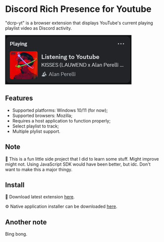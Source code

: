 # Discord Rich Presence for Youtube
"dcrp-yt" is a browser extension that displays YouTube's current playing playlist video as Discord activity.

![Gosling](./screenshots/rpc.png)

## Features
- Supported platforms: Windows 10/11 (for now);
- Supported browsers: Mozilla;
- Requires a host application to function properly;
- Select playlist to track;
- Multiple plylist support.

## Note
🗿 This is a fun little side project that I did to learn some stuff. Might improve might not. Using JavaScript SDK would have been better, but idc. Don't want to make this a major thingy.

## Install
🧩 Download latest extension [here](https://github.com/martynasmuizys/dcrp-yt/releases/latest).

⚙️ Native application installer can be downloaded [here](https://github.com/martynasmuizys/dcrp-yt/releases/download/v1.1.3/dcrp-yt-setup.msi).

## Another note
Bing bong.
